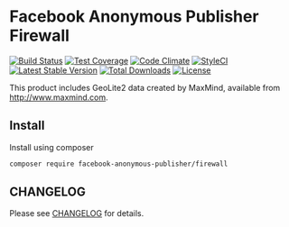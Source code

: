 # Facebook Anonymous Publisher Firewall

[![Build Status](https://travis-ci.org/Facebook-Anonymous-Publisher/firewall.svg?branch=master)](https://travis-ci.org/Facebook-Anonymous-Publisher/firewall)
[![Test Coverage](https://codeclimate.com/github/Facebook-Anonymous-Publisher/firewall/badges/coverage.svg)](https://codeclimate.com/github/Facebook-Anonymous-Publisher/firewall/coverage)
[![Code Climate](https://codeclimate.com/github/Facebook-Anonymous-Publisher/firewall/badges/gpa.svg)](https://codeclimate.com/github/Facebook-Anonymous-Publisher/firewall)
[![StyleCI](https://styleci.io/repos/71771462/shield)](https://styleci.io/repos/71771462)
[![Latest Stable Version](https://poser.pugx.org/facebook-anonymous-publisher/firewall/v/stable?format=flat-square)](https://packagist.org/packages/facebook-anonymous-publisher/firewall)
[![Total Downloads](https://poser.pugx.org/facebook-anonymous-publisher/firewall/downloads?format=flat-square)](https://packagist.org/packages/facebook-anonymous-publisher/firewall)
[![License](https://poser.pugx.org/facebook-anonymous-publisher/firewall/license?format=flat-square)](https://packagist.org/packages/facebook-anonymous-publisher/firewall)

This product includes GeoLite2 data created by MaxMind, available from http://www.maxmind.com.

## Install

Install using composer

```bash
composer require facebook-anonymous-publisher/firewall
```

## CHANGELOG

Please see [CHANGELOG](CHANGELOG.md) for details.
